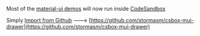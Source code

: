
Most of the
[material-ui demos](https://github.com/mui-org/material-ui/tree/v1-beta/docs/src/pages/demos)
will now run inside [CodeSandbox](https://codesandbox.io/)

Simply
[Import from Github](https://codesandbox.io/s/github) --->
[https://github.com/stormasm/csbox-mui-drawer](https://github.com/stormasm/csbox-mui-drawer)
